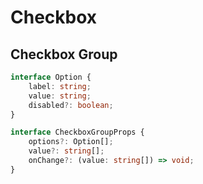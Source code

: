 # Checkbox

## Checkbox Group

```ts
interface Option {
    label: string;
    value: string;
    disabled?: boolean;
}

interface CheckboxGroupProps {
    options?: Option[];
    value?: string[];
    onChange?: (value: string[]) => void;
}
```
